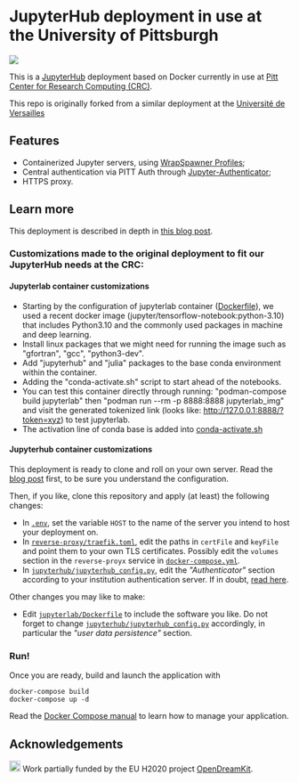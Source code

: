 # JupyterHub deployment in use at the University of Pittsburgh
[![](https://app.codacy.com/project/badge/Grade/26d5cf546348400c86d2de343e623e70)](https://app.codacy.com/gh/pitt-crc/jupyterhub-docker/dashboard?utm_source=gh&utm_medium=referral&utm_content=&utm_campaign=Badge_grade)

This is a [JupyterHub](https://jupyter.org/hub) deployment based on
Docker currently in use at [Pitt Center for Research Computing (CRC)](https://crc.pitt.edu/).

This repo is originally forked from a similar deployment at the [Université de Versailles](https://github.com/defeo/jupyterhub-docker.git)

## Features

- Containerized Jupyter servers, using [WrapSpawner Profiles](https://github.com/jupyterhub/wrapspawner);
- Central authentication via PITT Auth through [Jupyter-Authenticator](https://github.com/pitt-crc/Jupyter-Authenticator);
- HTTPS proxy.

## Learn more

This deployment is described in depth in [this blog
post](https://opendreamkit.org/2018/10/17/jupyterhub-docker/).

### Customizations made to the original deployment to fit our JupyterHub needs at the CRC:

#### Jupyterlab container customizations
- Starting by the configuration of jupyterlab container ([Dockerfile](./jupyterlab/Dockerfile)), we used a recent docker image (jupyter/tensorflow-notebook:python-3.10) that includes Python3.10 and the commonly used packages in machine and deep learning.
- Install linux packages that we might need for running the image such as "gfortran", "gcc", "python3-dev".
- Add "jupyterhub" and "julia" packages to the base conda environment within the container.
- Adding the "conda-activate.sh" script to start ahead of the notebooks.
- You can test this container directly through running:
"podman-compose build jupyterlab" then "podman run --rm -p 8888:8888 jupyterlab_img"
and visit the generated tokenized link (looks like:  http://127.0.0.1:8888/?token=xyz) to test jupyterlab.
- The activation line of conda base is added into [conda-activate.sh](./jupyterlab/conda-activate.sh)

#### Jupyterhub container customizations

This deployment is ready to clone and roll on your own server. Read
the [blog
post](https://opendreamkit.org/2018/10/17/jupyterhub-docker/) first,
to be sure you understand the configuration.

Then, if you like, clone this repository and apply (at least) the
following changes:

- In [`.env`](.env), set the variable `HOST` to the name of the server you
  intend to host your deployment on.
- In [`reverse-proxy/traefik.toml`](reverse-proxy/traefik.toml), edit
  the paths in `certFile` and `keyFile` and point them to your own TLS
  certificates. Possibly edit the `volumes` section in the
  `reverse-proyx` service in
  [`docker-compose.yml`](docker-compose.yml).
- In
  [`jupyterhub/jupyterhub_config.py`](jupyterhub/jupyterhub_config.py),
  edit the *"Authenticator"* section according to your institution
  authentication server.  If in doubt, [read
  here](https://jupyterhub.readthedocs.io/en/stable/getting-started/authenticators-users-basics.html).

Other changes you may like to make:

- Edit [`jupyterlab/Dockerfile`](jupyterlab/Dockerfile) to include the
  software you like. Do not forget to change
  [`jupyterhub/jupyterhub_config.py`](jupyterhub/jupyterhub_config.py)
  accordingly, in particular the *"user data persistence"* section.

### Run!

Once you are ready, build and launch the application with

```
docker-compose build
docker-compose up -d
```

Read the [Docker Compose manual](https://docs.docker.com/compose/) to
learn how to manage your application.

## Acknowledgements

<img src="https://opendreamkit.org/public/logos/Flag_of_Europe.svg" height="20"> Work partially funded by the EU H2020 project
[OpenDreamKit](https://opendreamkit.org/).
